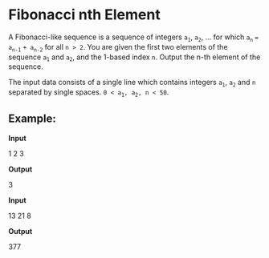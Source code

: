 # Fibonacci nth Element

A Fibonacci-like sequence is a sequence of integers `a`<sub>`1`</sub>, `a`<sub>`2`</sub>, ... for which `a`<sub>`n`</sub> `= a`<sub>`n-1`</sub> `+ a`<sub>`n-2`</sub> for all `n > 2`. You are given the first two elements of the sequence `a`<sub>`1`</sub> and `a`<sub>`2`</sub>, and the 1-based index `n`. Output the n-th element of the sequence.

The input data consists of a single line which contains integers `a`<sub>`1`</sub>, `a`<sub>`2`</sub> and `n` separated by single spaces. `0 < a`<sub>`1`</sub>`, a`<sub>`2`</sub>`, n < 50`.

## Example:
**Input**

1 2 3

**Output**

3

**Input**

13 21 8

**Output**

377